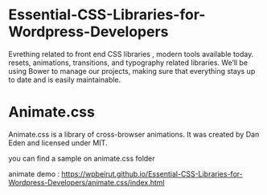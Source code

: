 # Essential-CSS-Libraries-for-Wordpress-Developers
Evrething related to front end CSS libraries , modern tools available today. resets, animations, transitions, and typography related libraries. We’ll be using Bower to manage our projects, making sure that everything stays up to date and is easily maintainable.


# Animate.css
Animate.css is a library of cross-browser animations. It was created by Dan Eden and licensed under MIT.

you can find a sample on animate.css folder

animate demo : https://wpbeirut.github.io/Essential-CSS-Libraries-for-Wordpress-Developers/animate.css/index.html

